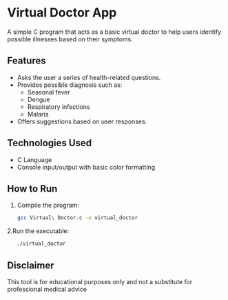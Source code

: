 # Virtual Doctor App

A simple C program that acts as a basic virtual doctor to help users identify possible illnesses based on their symptoms.

## Features

- Asks the user a series of health-related questions.
- Provides possible diagnosis such as:
  - Seasonal fever
  - Dengue
  - Respiratory infections
  - Malaria
- Offers suggestions based on user responses.

## Technologies Used

- C Language
- Console input/output with basic color formatting

## How to Run

1. Compile the program:
   ```bash
   gcc Virtual\ Doctor.c -o virtual_doctor
2.Run the executable:
```bash
   ./virtual_doctor
```
## Disclaimer
This tool is for educational purposes only and not a substitute for professional medical advice
